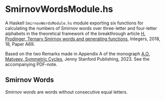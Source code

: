 # SmirnovWordsModule.hs #

A Haskell `SmirnovWordsModule.hs` module exporting six functions for calculating 
the numbers of Smirnov words over three-letter and four-letter alphabets in the 
theoretical framework of the breakthrough article 
[H. Prodinger, Ternary Smirnov words and generating functions](http://math.colgate.edu/~integers/vol18.html), Integers, 2018, 18,
Paper A69.

Based on the two Remarks made in Appendix A of the monograph
[A.O. Matveev, Symmetric Cycles](https://www.jennystanford.com/), Jenny Stanford Publishing, 2023. See the accompanying PDF-note.

## Smirnov Words ##

*Smirnov words* are words without consecutive equal letters.
